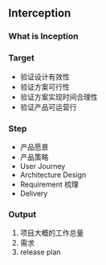 ## Interception

### What is Inception

### Target

* 验证设计有效性
* 验证方案可行性
* 验证方案实现时间合理性
* 验证产品可运营行

###  Step
* 产品愿景
* 产品策略
* User Journey
* Architecture Design
* Requirement 梳理
* Delivery

### Output

1. 项目大概的工作总量
2. 需求
3. release plan
